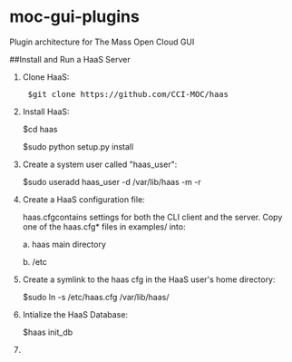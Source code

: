 # moc-gui-plugins
Plugin architecture for The Mass Open Cloud GUI

##Install and Run a HaaS Server
1. Clone HaaS:

    <pre> $git clone https://github.com/CCI-MOC/haas </pre>

2. Install HaaS:

    $cd haas
    
    $sudo python setup.py install

3. Create a system user called "haas_user":

    $sudo useradd haas_user -d /var/lib/haas -m -r

4. Create a HaaS configuration file:

    haas.cfgcontains settings for both the CLI client and the server. Copy one of the haas.cfg* files in examples/ into:
    
      a. haas main directory
      
      b. /etc

5. Create a symlink to the haas cfg in the HaaS user's home directory:

    $sudo ln -s /etc/haas.cfg /var/lib/haas/ 

6. Intialize the HaaS Database:
    
    $haas init_db

7. 

